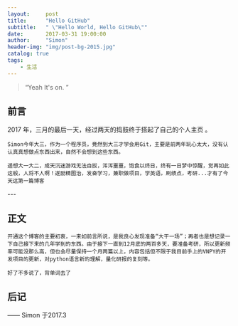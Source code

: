 ```yaml
---
layout:     post
title:      "Hello GitHub"
subtitle:   " \"Hello World, Hello GitHub\""
date:       2017-03-31 19:00:00
author:     "Simon"
header-img: "img/post-bg-2015.jpg"
catalog: true
tags:
    - 生活
---
```


> “Yeah It's on. ”


## 前言


2017 年，三月的最后一天，经过两天的捣鼓终于搭起了自己的个人主页 。


	Simon今年大三，作为一个程序员，竟然到大三才学会用Git，主要是前两年玩心太大，没有认认真真想做点东西出来，自然不会想到这些东西。

	遥想大一大二，成天沉迷游戏无法自拔，浑浑噩噩，饱食以终日，终有一日梦中惊醒，觉再如此这般，人将不人啊！遂励精图治，发奋学习，兼职做项目，学英语，刷绩点，考研...才有了今天这第一篇博客


<p id = "build"></p>
---

## 正文

	开通这个博客的主要初衷，一来如前言所说，是我良心发现准备“大干一场”；再者也是想记录一下自己接下来的几年学到的东西。由于接下一直到12月底的两百多天，要准备考研，所以更新频率可能没那么高，但也会尽量保持一个月两篇以上，内容包括但不限于我目前手上的VNPY的开发项目的更新，对python语言新的理解，量化研报的复刻等。

	好了不多说了，背单词去了

## 后记



—— Simon 于2017.3


